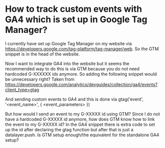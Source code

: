 
# How to track custom events with GA4 which is set up in Google Tag Manager?

I currently have set up Google Tag Manager on my website via https://developers.google.com/tag-platform/tag-manager/web. So the GTM snippet is in the head of the website.
<!-- Google Tag Manager -->
<script>(function(w,d,s,l,i){w[l]=w[l]||[];w[l].push({'gtm.start':
new Date().getTime(),event:'gtm.js'});var f=d.getElementsByTagName(s)[0],
j=d.createElement(s),dl=l!='dataLayer'?'&l='+l:'';j.async=true;j.src=
'https://www.googletagmanager.com/gtm.js?id='+i+dl;f.parentNode.insertBefore(j,f);
})(window,document,'script','dataLayer','GTM-XXXXXX');</script>
<!-- End Google Tag Manager -->

Now I want to integrate GA4 into the website but it seems the recommended way to do this is via GTM because you do not need hardcoded G-XXXXXX ids anymore.
So adding the following snippet would be unnecessary right? Taken from
https://developers.google.com/analytics/devguides/collection/ga4/events?client_type=gtag
<script async src="https://www.googletagmanager.com/gtag/js?id=G-XXXXXX"></script>
<script>
  window.dataLayer = window.dataLayer || [];
  function gtag(){dataLayer.push(arguments);}
  gtag('js', new Date());

  gtag('config', 'G-XXXXX');
</script>

And sending custom events to GA4 and this is done via
gtag('event', '<event_name>', {
  <event_parameters>
})

But how would I send an event to my G-XXXXX id using GTM? Since I do not have a hardcoded G-XXXXX id anymore, how does GTM know how to link the event to my G-XXXXX id? In the GA4 snippet there is extra code to set up the id after declaring the gtag function but after that is just a datalayer.push.
Is GTM setup enough/the equivalent for the standalone GA4 setup?

        